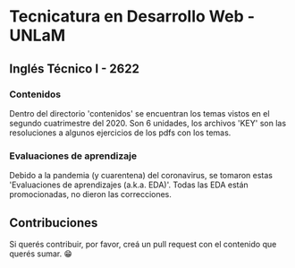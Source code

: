 # Tecnicatura en Desarrollo Web - UNLaM
## Inglés Técnico I - 2622
### Contenidos
Dentro del directorio 'contenidos' se encuentran los temas vistos en el segundo cuatrimestre del 2020. Son 6 unidades, los archivos 'KEY' son las resoluciones a algunos ejercicios de los pdfs con los temas.

### Evaluaciones de aprendizaje
Debido a la pandemia (y cuarentena) del coronavirus, se tomaron estas 'Evaluaciones de aprendizajes (a.k.a. EDA)'.
Todas las EDA están promocionadas, no dieron las correcciones.

## Contribuciones
Si querés contribuir, por favor, creá un pull request con el contenido que querés sumar. 😁
